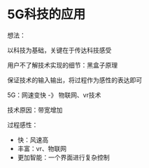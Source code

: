 # 5G科技的应用

想法：

以科技为基础，关键在于传达科技感受

用户不了解技术实现的细节：黑盒子原理

保证技术的输入输出，将过程作为感性的表达即可



5G：网速变快 -》 物联网、vr技术

技术原因：带宽增加

过程感性：

* 快：风速高
* 丰富：vr、物联网
* 更加智能：一个界面进行复杂控制

​				